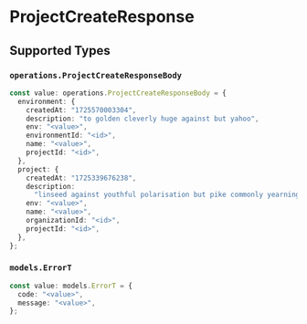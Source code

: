 # ProjectCreateResponse


## Supported Types

### `operations.ProjectCreateResponseBody`

```typescript
const value: operations.ProjectCreateResponseBody = {
  environment: {
    createdAt: "1725570003304",
    description: "to golden cleverly huge against but yahoo",
    env: "<value>",
    environmentId: "<id>",
    name: "<value>",
    projectId: "<id>",
  },
  project: {
    createdAt: "1725339676238",
    description:
      "linseed against youthful polarisation but pike commonly yearningly given",
    env: "<value>",
    name: "<value>",
    organizationId: "<id>",
    projectId: "<id>",
  },
};
```

### `models.ErrorT`

```typescript
const value: models.ErrorT = {
  code: "<value>",
  message: "<value>",
};
```

